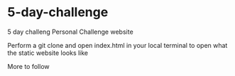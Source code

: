# 5-day-challenge
5 day challeng
Personal Challenge website

Perform a git clone and open index.html in your local terminal to open what the static website looks like

More to follow
